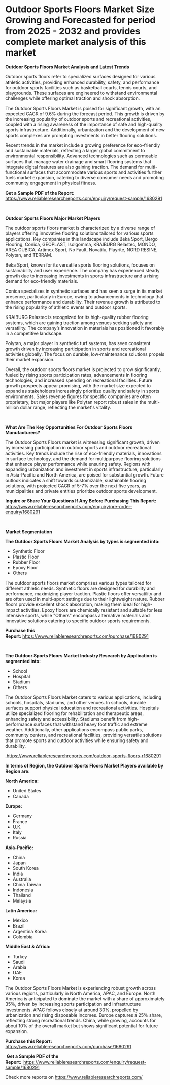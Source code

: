 <p><h1>Outdoor Sports Floors Market Size Growing and Forecasted for period from 2025 - 2032 and provides complete market analysis of this market</h1></p><p><strong>Outdoor Sports Floors Market Analysis and Latest Trends</strong></p>
<p><p>Outdoor sports floors refer to specialized surfaces designed for various athletic activities, providing enhanced durability, safety, and performance for outdoor sports facilities such as basketball courts, tennis courts, and playgrounds. These surfaces are engineered to withstand environmental challenges while offering optimal traction and shock absorption.</p><p>The Outdoor Sports Floors Market is poised for significant growth, with an expected CAGR of 9.6% during the forecast period. This growth is driven by the increasing popularity of outdoor sports and recreational activities, coupled with a rising awareness of the importance of safe and high-quality sports infrastructure. Additionally, urbanization and the development of new sports complexes are prompting investments in better flooring solutions.</p><p>Recent trends in the market include a growing preference for eco-friendly and sustainable materials, reflecting a larger global commitment to environmental responsibility. Advanced technologies such as permeable surfaces that manage water drainage and smart flooring systems that integrate digital features are also gaining traction. The demand for multi-functional surfaces that accommodate various sports and activities further fuels market expansion, catering to diverse consumer needs and promoting community engagement in physical fitness.</p></p>
<p><strong>Get a Sample PDF of the Report:&nbsp;</strong> <a href="https://www.reliableresearchreports.com/enquiry/request-sample/1680291?utm_campaign=2203&utm_medium=2&utm_source=Github&utm_content=ia&utm_term=25032025&utm_id=outdoor-sports-floors">https://www.reliableresearchreports.com/enquiry/request-sample/1680291</a></p>
<p>&nbsp;</p>
<p><strong>Outdoor Sports Floors Major Market Players</strong></p>
<p><p>The outdoor sports floors market is characterized by a diverse range of players offering innovative flooring solutions tailored for various sports applications. Key companies in this landscape include Beka Sport, Bergo Flooring, Conica, GEOPLAST, Isolgomma, KRAIBURG Relastec, MONDO, AREA CUBICA, Artimex Sport, No Fault, Novatilu, Playrite, NORD RESINE, Polytan, and TERRAM.</p><p>Beka Sport, known for its versatile sports flooring solutions, focuses on sustainability and user experience. The company has experienced steady growth due to increasing investments in sports infrastructure and a rising demand for eco-friendly materials.</p><p>Conica specializes in synthetic surfaces and has seen a surge in its market presence, particularly in Europe, owing to advancements in technology that enhance performance and durability. Their revenue growth is attributed to the rising popularity of athletic events and outdoor sports.</p><p>KRAIBURG Relastec is recognized for its high-quality rubber flooring systems, which are gaining traction among venues seeking safety and versatility. The company’s innovation in materials has positioned it favorably in a competitive landscape.</p><p>Polytan, a major player in synthetic turf systems, has seen consistent growth driven by increasing participation in sports and recreational activities globally. The focus on durable, low-maintenance solutions propels their market expansion.</p><p>Overall, the outdoor sports floors market is projected to grow significantly, fueled by rising sports participation rates, advancements in flooring technologies, and increased spending on recreational facilities. Future growth prospects appear promising, with the market size expected to expand as stakeholders increasingly prioritize quality and safety in sports environments. Sales revenue figures for specific companies are often proprietary, but major players like Polytan report robust sales in the multi-million dollar range, reflecting the market's vitality.</p></p>
<p>&nbsp;</p>
<p><strong>What Are The Key Opportunities For Outdoor Sports Floors Manufacturers?</strong></p>
<p><p>The Outdoor Sports Floors market is witnessing significant growth, driven by increasing participation in outdoor sports and outdoor recreational activities. Key trends include the rise of eco-friendly materials, innovations in surface technology, and the demand for multipurpose flooring solutions that enhance player performance while ensuring safety. Regions with expanding urbanization and investment in sports infrastructure, particularly in Asia-Pacific and North America, are poised for substantial growth. Future outlook indicates a shift towards customizable, sustainable flooring solutions, with projected CAGR of 5-7% over the next five years, as municipalities and private entities prioritize outdoor sports development.</p></p>
<p><strong>Inquire or Share Your Questions If Any Before Purchasing This Report:</strong> <a href="https://www.reliableresearchreports.com/enquiry/pre-order-enquiry/1680291?utm_campaign=2203&utm_medium=2&utm_source=Github&utm_content=ia&utm_term=25032025&utm_id=outdoor-sports-floors">https://www.reliableresearchreports.com/enquiry/pre-order-enquiry/1680291</a></p>
<p>&nbsp;</p>
<p><strong>Market Segmentation</strong></p>
<p><strong>The Outdoor Sports Floors Market Analysis by types is segmented into:</strong></p>
<p><ul><li>Synthetic Floor</li><li>Plastic Floor</li><li>Rubber Floor</li><li>Epoxy Floor</li><li>Others</li></ul></p>
<p><p>The outdoor sports floors market comprises various types tailored for different athletic needs. Synthetic floors are designed for durability and performance, maximizing player traction. Plastic floors offer versatility and are often used in multi-sport settings due to their lightweight nature. Rubber floors provide excellent shock absorption, making them ideal for high-impact activities. Epoxy floors are chemically resistant and suitable for less intensive sports, while "Others" encompass alternative materials and innovative solutions catering to specific outdoor sports requirements.</p></p>
<p><strong>Purchase this Report:&nbsp;</strong><a href="https://www.reliableresearchreports.com/purchase/1680291?utm_campaign=2203&utm_medium=2&utm_source=Github&utm_content=ia&utm_term=25032025&utm_id=outdoor-sports-floors">https://www.reliableresearchreports.com/purchase/1680291</a></p>
<p>&nbsp;</p>
<p><strong>The Outdoor Sports Floors Market Industry Research by Application is segmented into:</strong></p>
<p><ul><li>School</li><li>Hospital</li><li>Stadium</li><li>Others</li></ul></p>
<p><p>The Outdoor Sports Floors Market caters to various applications, including schools, hospitals, stadiums, and other venues. In schools, durable surfaces support physical education and recreational activities. Hospitals utilize specialized flooring for rehabilitation and therapeutic areas, enhancing safety and accessibility. Stadiums benefit from high-performance surfaces that withstand heavy foot traffic and extreme weather. Additionally, other applications encompass public parks, community centers, and recreational facilities, providing versatile solutions that promote sports and outdoor activities while ensuring safety and durability.</p></p>
<p><a href="https://www.reliableresearchreports.com/outdoor-sports-floors-r1680291?utm_campaign=2203&utm_medium=2&utm_source=Github&utm_content=ia&utm_term=25032025&utm_id=outdoor-sports-floors">&nbsp;https://www.reliableresearchreports.com/outdoor-sports-floors-r1680291</a></p>
<p><strong>In terms of Region, the Outdoor Sports Floors Market Players available by Region are:</strong></p>
<p>
    <p> <strong> North America: </strong>
        <ul>
            <li>United States</li>
            <li>Canada</li>
        </ul>
        </p> 
    <p> <strong> Europe: </strong>
        <ul>
            <li>Germany</li>
            <li>France</li>
            <li>U.K.</li>
            <li>Italy</li>
            <li>Russia</li>
        </ul>
        </p> 
    <p> <strong> Asia-Pacific: </strong>
        <ul>
            <li>China</li>
            <li>Japan</li>
            <li>South Korea</li>
            <li>India</li>
            <li>Australia</li>
            <li>China Taiwan</li>
            <li>Indonesia</li>
            <li>Thailand</li>
            <li>Malaysia</li>
        </ul>
        </p> 
    <p> <strong> Latin America: </strong>
        <ul>
            <li>Mexico</li>
            <li>Brazil</li>
            <li>Argentina Korea</li>
            <li>Colombia</li>
        </ul>
        </p> 
    <p> <strong> Middle East & Africa: </strong>
        <ul>
            <li>Turkey</li>
            <li>Saudi</li>
            <li>Arabia</li>
            <li>UAE</li>
            <li>Korea</li>
        </ul>
    </p>
    </p>
<p><p>The Outdoor Sports Floors Market is experiencing robust growth across various regions, particularly in North America, APAC, and Europe. North America is anticipated to dominate the market with a share of approximately 35%, driven by increasing sports participation and infrastructure investments. APAC follows closely at around 30%, propelled by urbanization and rising disposable incomes. Europe captures a 25% share, reflecting strong recreational trends. China, while growing, accounts for about 10% of the overall market but shows significant potential for future expansion.</p></p>
<p><strong>Purchase this Report: </strong><a href="https://www.reliableresearchreports.com/purchase/1680291?utm_campaign=2203&utm_medium=2&utm_source=Github&utm_content=ia&utm_term=25032025&utm_id=outdoor-sports-floors">https://www.reliableresearchreports.com/purchase/1680291</a></p>
<p>&nbsp;<strong>Get a Sample PDF of the Report:&nbsp;&nbsp;</strong><a href="https://www.reliableresearchreports.com/enquiry/request-sample/1680291?utm_campaign=2203&utm_medium=2&utm_source=Github&utm_content=ia&utm_term=25032025&utm_id=outdoor-sports-floors">https://www.reliableresearchreports.com/enquiry/request-sample/1680291</a></p>
<p><strong></strong></p>
<p>Check more reports on <a href="https://www.reliableresearchreports.com/?utm_campaign=2203&utm_medium=2&utm_source=Github&utm_content=ia&utm_term=25032025&utm_id=outdoor-sports-floors">https://www.reliableresearchreports.com/</a></p>